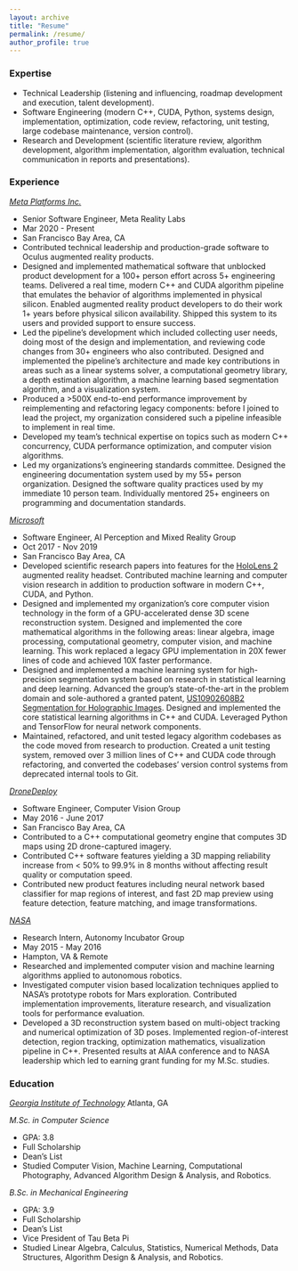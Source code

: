 ```yaml
---
layout: archive
title: "Resume"
permalink: /resume/
author_profile: true
---
```


### Expertise
* Technical Leadership (listening and influencing, roadmap development and execution, talent development).
* Software Engineering (modern C++, CUDA, Python, systems design, implementation, optimization, code review, refactoring, unit testing, large codebase maintenance, version control).
* Research and Development (scientific literature review, algorithm development, algorithm implementation, algorithm evaluation, technical communication in reports and presentations).

### Experience
*[Meta Platforms Inc.](https://about.facebook.com/realitylabs/)*                  	                
* Senior Software Engineer, Meta Reality Labs                             
* Mar 2020 - Present
* San Francisco Bay Area, CA
* Contributed technical leadership and production-grade software to Oculus augmented reality products.
* Designed and implemented mathematical software that unblocked product development for a 100+ person effort across 5+ engineering teams. Delivered a real time, modern C++ and CUDA algorithm pipeline that emulates the behavior of algorithms implemented in physical silicon. Enabled augmented reality product developers to do their work 1+ years before physical silicon availability. Shipped this system to its users and provided support to ensure success.
* Led the pipeline’s development which included collecting user needs, doing most of the design and implementation, and reviewing code changes from 30+ engineers who also contributed. Designed and implemented the pipeline’s architecture and made key contributions in areas such as a linear systems solver, a computational geometry library, a depth estimation algorithm, a machine learning based segmentation algorithm, and a visualization system. 
* Produced a >500X end-to-end performance improvement by reimplementing and refactoring legacy components: before I joined to lead the project, my organization considered such a pipeline infeasible to implement in real time. 
* Developed my team’s technical expertise on topics such as modern C++ concurrency, CUDA performance optimization, and computer vision algorithms. 
* Led my organizations’s engineering standards committee. Designed the engineering documentation system used by my 55+ person organization. Designed the software quality practices used by my immediate 10 person team. Individually mentored 25+ engineers on programming and documentation standards.

*[Microsoft](https://www.microsoft.com/en-us/mixed-reality)*                     
* Software Engineer, AI Perception and Mixed Reality Group                  
* Oct 2017 - Nov 2019
* San Francisco Bay Area, CA
* Developed scientific research papers into features for the [HoloLens 2](https://www.microsoft.com/en-us/hololens/buy) augmented reality headset. Contributed machine learning and computer vision research in addition to production software in modern C++, CUDA, and Python.
* Designed and implemented my organization’s core computer vision technology in the form of a GPU-accelerated dense 3D scene reconstruction system. Designed and implemented the core mathematical algorithms in the following areas: linear algebra, image processing, computational geometry, computer vision, and machine learning. This work replaced a legacy GPU implementation in 20X fewer lines of code and achieved 10X faster performance.
* Designed and implemented a machine learning system for high-precision segmentation system based on research in statistical learning and deep learning. Advanced the group’s state-of-the-art in the problem domain and sole-authored a granted patent, [US10902608B2 Segmentation for Holographic Images](https://patents.google.com/patent/US10902608B2). Designed and implemented the core statistical learning algorithms in C++ and CUDA. Leveraged Python and TensorFlow for neural network components.
* Maintained, refactored, and unit tested legacy algorithm codebases as the code moved from research to production. Created a unit testing system, removed over 3 million lines of C++ and CUDA code through refactoring, and converted the codebases’ version control systems from deprecated internal tools to Git.

*[DroneDeploy](https://www.dronedeploy.com)*                                    
* Software Engineer, Computer Vision Group                                            
* May 2016 - June 2017
* San Francisco Bay Area, CA
* Contributed to a C++ computational geometry engine that computes 3D maps using 2D drone-captured imagery.
* Contributed C++ software features yielding a 3D mapping reliability increase from < 50% to 99.9% in 8 months without affecting result quality or computation speed.
* Contributed new product features including neural network based classifier for map regions of interest, and fast 2D map preview using feature detection, feature matching, and image transformations.

*[NASA](https://www.nasa.gov)*                          
* Research Intern, Autonomy Incubator Group                
* May 2015 - May 2016
* Hampton, VA & Remote
* Researched and implemented computer vision and machine learning algorithms applied to autonomous robotics.
* Investigated computer vision based localization techniques applied to NASA’s prototype robots for Mars exploration. Contributed implementation improvements, literature research, and visualization tools for performance evaluation.
* Developed a 3D reconstruction system based on multi-object tracking and numerical optimization of 3D poses. Implemented region-of-interest detection, region tracking, optimization mathematics, visualization pipeline in C++. Presented results at AIAA conference and to NASA leadership which led to earning grant funding for my M.Sc. studies.

### Education
*[Georgia Institute of Technology](https://www.cc.gatech.edu)*
Atlanta, GA

*M.Sc. in Computer Science*
* GPA: 3.8
* Full Scholarship
* Dean’s List
* Studied Computer Vision, Machine Learning, Computational Photography, Advanced Algorithm Design & Analysis, and Robotics.

*B.Sc. in Mechanical Engineering*
* GPA: 3.9
* Full Scholarship
* Dean’s List
* Vice President of Tau Beta Pi
* Studied Linear Algebra, Calculus, Statistics, Numerical Methods, Data Structures, Algorithm Design & Analysis, and Robotics.
